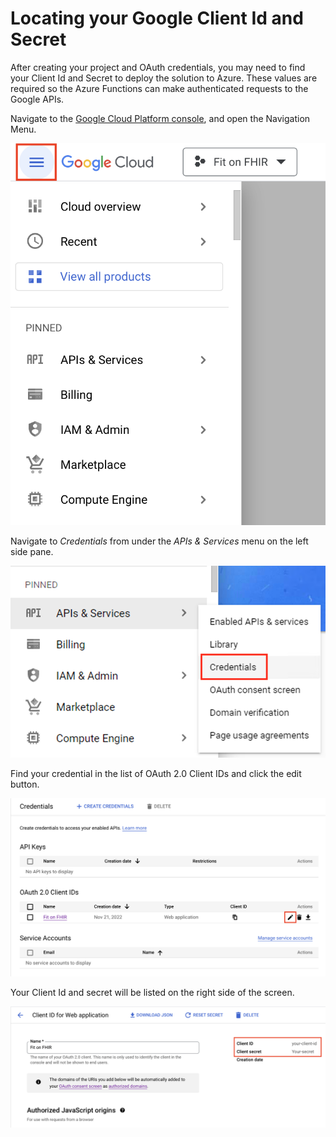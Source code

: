 # Locating your Google Client Id and Secret

After creating your project and OAuth credentials, you may need to find your Client Id and Secret to deploy the solution to Azure. These values are required so the Azure Functions can make authenticated requests to the Google APIs.

Navigate to the [Google Cloud Platform console](https://console.cloud.google.com/), and open the Navigation Menu.

![Navigation Menu](../media/navigation-menu.png)

Navigate to *Credentials* from under the *APIs & Services* menu on the left side pane.

![Credentials Menu](../media/credentials-menu.png)

Find your credential in the list of OAuth 2.0 Client IDs and click the edit button.

![OAuth Credential Edit](../media/oauth-edit.png)

Your Client Id and secret will be listed on the right side of the screen.

![Client Id and Secret](../media/client-id-and-secret.png)